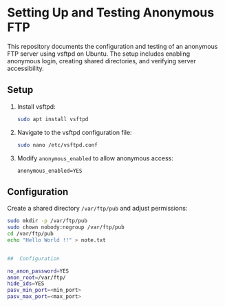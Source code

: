 # Setting Up and Testing Anonymous FTP 

This repository documents the configuration and testing of an anonymous FTP server using vsftpd on Ubuntu. The setup includes enabling anonymous login, creating shared directories, and verifying server accessibility.

## Setup

1. Install vsftpd:

    ```bash
    sudo apt install vsftpd
    ```

2. Navigate to the vsftpd configuration file:

    ```bash
    sudo nano /etc/vsftpd.conf
    ```

3. Modify `anonymous_enabled` to allow anonymous access:

    ```plaintext
    anonymous_enabled=YES
    ```

## Configuration

Create a shared directory `/var/ftp/pub` and adjust permissions:

```bash
sudo mkdir -p /var/ftp/pub
sudo chown nobody:nogroup /var/ftp/pub
cd /var/ftp/pub
echo "Hello World !!" > note.txt


##  Configuration

no_anon_password=YES
anon_root=/var/ftp/
hide_ids=YES
pasv_min_port=<min_port>
pasv_max_port=<max_port>


